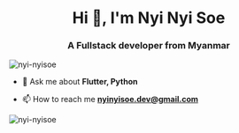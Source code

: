 <h1 align="center">Hi 👋, I'm Nyi Nyi Soe</h1>
<h3 align="center">A Fullstack developer from Myanmar</h3>

<p align="left"> <img src="https://komarev.com/ghpvc/?username=nyi-nyisoe&label=Profile%20views&color=0e75b6&style=flat" alt="nyi-nyisoe" /> </p>

- 💬 Ask me about **Flutter, Python**

- 📫 How to reach me **nyinyisoe.dev@gmail.com**

<p><img align="left" src="https://github-readme-stats.vercel.app/api/top-langs?username=nyi-nyisoe&show_icons=true&locale=en&layout=compact" alt="nyi-nyisoe" /></p>




